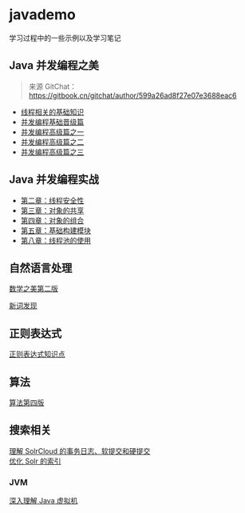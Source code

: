 # javademo

学习过程中的一些示例以及学习笔记

## Java 并发编程之美

> 来源 GitChat：https://gitbook.cn/gitchat/author/599a26ad8f27e07e3688eac6

-   [线程相关的基础知识](https://github.com/Volong/javademo/blob/master/src/main/java/github/io/volong/jcpb/doc/01%E7%BA%BF%E7%A8%8B%E7%9B%B8%E5%85%B3%E7%9A%84%E5%9F%BA%E7%A1%80%E7%9F%A5%E8%AF%86.md)
-   [并发编程基础晋级篇](https://github.com/Volong/javademo/blob/master/src/main/java/github/io/volong/jcpb/doc/02%E5%B9%B6%E5%8F%91%E7%BC%96%E7%A8%8B%E5%9F%BA%E7%A1%80%E6%99%8B%E7%BA%A7%E7%AF%87.md)
-   [并发编程高级篇之一](https://github.com/Volong/javademo/blob/master/src/main/java/github/io/volong/jcpb/doc/03%E5%B9%B6%E5%8F%91%E7%BC%96%E7%A8%8B%E9%AB%98%E7%BA%A7%E7%AF%87%E4%B9%8B%E4%B8%80.md)
-   [并发编程高级篇之二](https://github.com/Volong/javademo/blob/master/src/main/java/github/io/volong/jcpb/doc/04%E5%B9%B6%E5%8F%91%E7%BC%96%E7%A8%8B%E9%AB%98%E7%BA%A7%E7%AF%87%E4%B9%8B%E4%BA%8C.md)
-   [并发编程高级篇之三](https://github.com/Volong/javademo/blob/master/src/main/java/github/io/volong/jcpb/doc/05%E5%B9%B6%E5%8F%91%E7%BC%96%E7%A8%8B%E9%AB%98%E7%BA%A7%E7%AF%87%E4%B9%8B%E4%B8%89.md)

## Java 并发编程实战

-   [第二章：线程安全性](https://github.com/Volong/javademo/blob/master/src/main/java/github/io/volong/jcip/doc/02%E7%AC%AC%E4%BA%8C%E7%AB%A0%EF%BC%9A%E7%BA%BF%E7%A8%8B%E5%AE%89%E5%85%A8%E6%80%A7.md)
-   [第三章：对象的共享](https://github.com/Volong/javademo/blob/master/src/main/java/github/io/volong/jcip/doc/03%E7%AC%AC%E4%B8%89%E7%AB%A0%EF%BC%9A%E5%AF%B9%E8%B1%A1%E7%9A%84%E5%85%B1%E4%BA%AB.md)
-   [第四章：对象的组合](https://github.com/Volong/javademo/blob/master/src/main/java/github/io/volong/jcip/doc/04%E7%AC%AC%E5%9B%9B%E7%AB%A0%EF%BC%9A%E5%AF%B9%E8%B1%A1%E7%9A%84%E7%BB%84%E5%90%88.md)
-   [第五章：基础构建模块](https://github.com/Volong/javademo/blob/master/src/main/java/github/io/volong/jcip/doc/05%E7%AC%AC%E4%BA%94%E7%AB%A0%EF%BC%9A%E5%9F%BA%E7%A1%80%E6%9E%84%E5%BB%BA%E6%A8%A1%E5%9D%97.md)
-   [第八章：线程池的使用](https://github.com/Volong/javademo/blob/master/src/main/java/github/io/volong/jcip/doc/08%E7%AC%AC%E5%85%AB%E7%AB%A0%EF%BC%9A%E7%BA%BF%E7%A8%8B%E6%B1%A0%E7%9A%84%E4%BD%BF%E7%94%A8.md)

## 自然语言处理

[数学之美第二版](https://volong.github.io/2018/10/13/de887055f2a2350d39572333ea99179a/)

[新词发现](https://volong.github.io/2018/10/13/e207fd12e67d934b6a9aed1e1f02bc47/)

## 正则表达式

[正则表达式知识点](https://github.com/Volong/javademo/blob/master/src/main/java/github/io/volong/regex/doc/%E6%AD%A3%E5%88%99%E8%A1%A8%E8%BE%BE%E5%BC%8F%E7%9F%A5%E8%AF%86%E7%82%B9.md)

## 算法

[算法第四版](https://github.com/Volong/javademo/blob/master/src/main/java/github/io/volong/algorithm/doc/%E7%AE%97%E6%B3%95%E7%AC%AC%E5%9B%9B%E7%89%88.md)

## 搜索相关

[理解 SolrCloud 的事务日志、软提交和硬提交](https://hacpai.com/article/1489704451481)  
[优化 Solr 的索引](https://github.com/Volong/javademo/blob/master/src/main/java/github/io/volong/doc/%E4%BC%98%E5%8C%96%20solr%20%E7%9A%84%E7%B4%A2%E5%BC%95.md)

### JVM
[深入理解 Java 虚拟机](https://github.com/Volong/javademo/blob/master/src/main/java/github/io/volong/doc/understanding-the-jvm/understanding-the-jvm.md)

